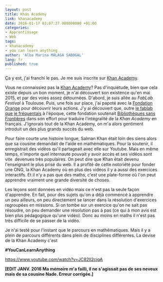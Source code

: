 ```yaml
---
layout: post
title: Khan Academy
link: khanacademy
date: 2016-01-17 03:07:27.000000000 +01:00
categories:
- Apprentissage
- Web
tags:
- khanacademy
- you can learn anything
author: 'Alba Marina MÁLAGA SABOGAL'
lang: fr
published: true
---
```


Ça y est, j'ai franchi le pas. Je me suis inscrite sur [Khan Academy](http://www.khanacademy.org).

Vous ne connaissiez pas la [Khan Academy](http://fr.khanacademy.org)? Pas d'inquiétude, bien que cela existe depuis un bon moment, je n'ai découvert son existence qu'en mai 2015, et par des voies assez détournées. D'abord, je suis allée au *FabLab Festival* à Toulouse. Puis, une fois sur place, j'ai papoté avec la [Fondation Orange](http://www.fondationorange.com/) pour découvrir leurs actions. J'y ai découvert que, outre [le fablab que je fréquentais](http://reso-nance.org/lfo_/) à l'époque, cette fondation soutenait [Bibliothèques sans Frontières](http://www.bibliosansfrontieres.org) dans son effort pour traduire l'intégralité de la *Khan Academy* en français. J'ignorais tout de la Khan Academy, on m'a alors gentiment introduit un des plus grands succès du web.

Pour faire courte une histoire longue, Salman Khan était loin des siens alors que sa cousine demandait de l'aide en mathématiques. Pour la soutenir, il enregistrait des vidéos qu'il partageait avec elle sur Youtube. Mais en même temps, n'importe quel internaute pouvait y avoir accès et ses vidéos sont vite  devenues très populaires. On peut dire que Khan était devenu l'enseignant le plus prisé du web. Il a profité de cette notoriété pour fonder une ONG, la Khan Academy où en plus des vidéos il y a aussi des exercices interactifs. Et il n'y a pas que des maths, c'est une plate-forme où l'on peut apprendre vraiment une grande diversité de choses.

Les leçons sont données en vidéo mais ce n'est pas la seule façon d'apprendre. En fait, pour des sujets qu'on a déjà commencé à apprendre un peu ailleurs, on peu directement se lancer dans la résolution d'exercices regroupées en missions. Si on tombe sur un exercice qu'on ne sait pas résoudre, on peu demander une résolution pas à pas (ce qui à mon avis est bien plus pédagogique qu'une vidéo). Donc au moins en maths il n'est pas très difficile de se passer de la vidéo.

Je n'ai testé pour l'instant que le parcours en mathématiques. Mais il y a plein de parcours différents dans plein de disciplines différentes. La devise de la Khan Academy c'est

**\#YouCanLearnAnything**

<https://www.youtube.com/watch?v=JC82Il2cjqA>

**[EDIT JANV. 2016 Ma mémoire m'a failli, il ne s'agissait pas de ses neveux mais de sa cousine Nade. Erreur corrigée.]**
